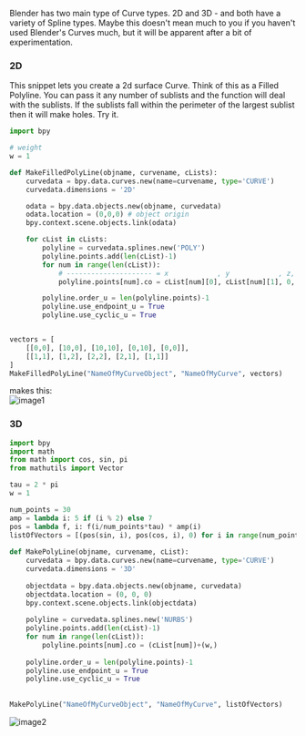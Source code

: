 Blender has two main type of Curve types. 2D and 3D - and both have a variety of Spline types. Maybe this doesn't mean much to you if you haven't used Blender's Curves much, but it will be apparent after a bit of experimentation.

### 2D

This snippet lets you create a 2d surface Curve. Think of this as a Filled Polyline. You can pass it any number of sublists and the function will deal with the sublists. If the sublists fall within the perimeter of the largest sublist then it will make holes. Try it.

```python
import bpy  

# weight  
w = 1 

def MakeFilledPolyLine(objname, curvename, cLists):
    curvedata = bpy.data.curves.new(name=curvename, type='CURVE')  
    curvedata.dimensions = '2D'  

    odata = bpy.data.objects.new(objname, curvedata)  
    odata.location = (0,0,0) # object origin  
    bpy.context.scene.objects.link(odata)  

    for cList in cLists:
        polyline = curvedata.splines.new('POLY')  
        polyline.points.add(len(cList)-1)  
        for num in range(len(cList)):
            # --------------------- = x            , y            , z, w   
            polyline.points[num].co = cList[num][0], cList[num][1], 0, w

        polyline.order_u = len(polyline.points)-1
        polyline.use_endpoint_u = True
        polyline.use_cyclic_u = True


vectors = [
    [[0,0], [10,0], [10,10], [0,10], [0,0]], 
    [[1,1], [1,2], [2,2], [2,1], [1,1]]
]
MakeFilledPolyLine("NameOfMyCurveObject", "NameOfMyCurve", vectors)
```

makes this:  
![image1](http://i.stack.imgur.com/TuxNP.png)

### 3D

```python
import bpy  
import math
from math import cos, sin, pi
from mathutils import Vector  

tau = 2 * pi
w = 1 

num_points = 30
amp = lambda i: 5 if (i % 2) else 7
pos = lambda f, i: f(i/num_points*tau) * amp(i)
listOfVectors = [(pos(sin, i), pos(cos, i), 0) for i in range(num_points)]  
  
def MakePolyLine(objname, curvename, cList):  
    curvedata = bpy.data.curves.new(name=curvename, type='CURVE')  
    curvedata.dimensions = '3D'  
  
    objectdata = bpy.data.objects.new(objname, curvedata)  
    objectdata.location = (0, 0, 0)
    bpy.context.scene.objects.link(objectdata)  
  
    polyline = curvedata.splines.new('NURBS')  
    polyline.points.add(len(cList)-1)  
    for num in range(len(cList)):  
        polyline.points[num].co = (cList[num])+(w,)  
  
    polyline.order_u = len(polyline.points)-1
    polyline.use_endpoint_u = True
    polyline.use_cyclic_u = True    
    
  
MakePolyLine("NameOfMyCurveObject", "NameOfMyCurve", listOfVectors)
```
![image2](https://cloud.githubusercontent.com/assets/619340/10515857/abf5258e-7355-11e5-8193-faa6af1f6fa6.png)
